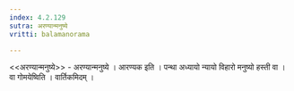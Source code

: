 ```yaml
---
index: 4.2.129
sutra: अरण्यान्मनुष्ये
vritti: balamanorama

---
```

<<अरण्यान्मनुष्ये>> - अरण्यान्मनुष्ये । आरण्यक इति । पन्था अध्यायो न्यायो विहारो मनुष्यो हस्ती वा । वा गोमयेष्विति । वार्तिकमिदम् ।